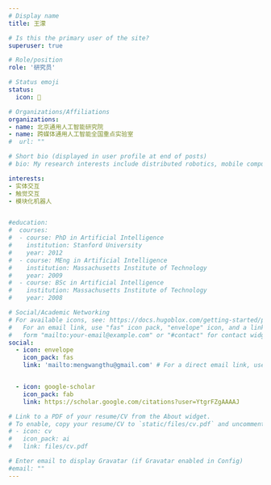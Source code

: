 ```yaml
---
# Display name
title: 王濛

# Is this the primary user of the site?
superuser: true

# Role/position
role: '研究员'

# Status emoji
status:
  icon: 🤖

# Organizations/Affiliations
organizations:
- name: 北京通用人工智能研究院
- name: 跨媒体通用人工智能全国重点实验室
#  url: ""

# Short bio (displayed in user profile at end of posts)
# bio: My research interests include distributed robotics, mobile computing and programmable matter.

interests:
- 实体交互
- 触觉交互
- 模块化机器人


#education:
#  courses:
#  - course: PhD in Artificial Intelligence
#    institution: Stanford University
#    year: 2012
#  - course: MEng in Artificial Intelligence
#    institution: Massachusetts Institute of Technology
#    year: 2009
#  - course: BSc in Artificial Intelligence
#    institution: Massachusetts Institute of Technology
#    year: 2008

# Social/Academic Networking
# For available icons, see: https://docs.hugoblox.com/getting-started/page-builder/#icons
#   For an email link, use "fas" icon pack, "envelope" icon, and a link in the
#   form "mailto:your-email@example.com" or "#contact" for contact widget.
social:
  - icon: envelope
    icon_pack: fas
    link: 'mailto:mengwangthu@gmail.com' # For a direct email link, use "mailto:test@example.org".


  - icon: google-scholar
    icon_pack: fab
    link: https://scholar.google.com/citations?user=YtgrFZgAAAAJ

# Link to a PDF of your resume/CV from the About widget.
# To enable, copy your resume/CV to `static/files/cv.pdf` and uncomment the lines below.
# - icon: cv
#   icon_pack: ai
#   link: files/cv.pdf

# Enter email to display Gravatar (if Gravatar enabled in Config)
#email: ""
---
```



